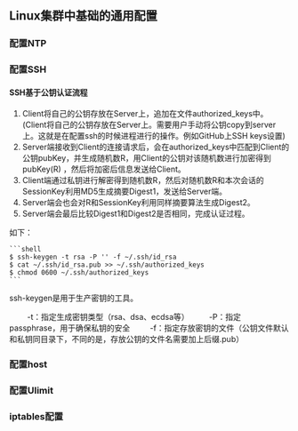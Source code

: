 ## Linux集群中基础的通用配置

### 配置NTP

### 配置SSH
#### SSH基于公钥认证流程
1. Client将自己的公钥存放在Server上，追加在文件authorized_keys中。(Client将自己的公钥存放在Server上。需要用户手动将公钥copy到server上。这就是在配置ssh的时候进程进行的操作。例如GitHub上SSH keys设置)
2. Server端接收到Client的连接请求后，会在authorized_keys中匹配到Client的公钥pubKey，并生成随机数R，用Client的公钥对该随机数进行加密得到pubKey(R)
，然后将加密后信息发送给Client。
3. Client端通过私钥进行解密得到随机数R，然后对随机数R和本次会话的SessionKey利用MD5生成摘要Digest1，发送给Server端。
4. Server端会也会对R和SessionKey利用同样摘要算法生成Digest2。
5. Server端会最后比较Digest1和Digest2是否相同，完成认证过程。

如下：

    ```shell
    $ ssh-keygen -t rsa -P '' -f ~/.ssh/id_rsa
    $ cat ~/.ssh/id_rsa.pub >> ~/.ssh/authorized_keys
    $ chmod 0600 ~/.ssh/authorized_keys
    ```
    
ssh-keygen是用于生产密钥的工具。

&nbsp;　　-t：指定生成密钥类型（rsa、dsa、ecdsa等）
&nbsp;　　-P：指定passphrase，用于确保私钥的安全
&nbsp;　　-f：指定存放密钥的文件（公钥文件默认和私钥同目录下，不同的是，存放公钥的文件名需要加上后缀.pub）

### 配置host

### 配置Ulimit

### iptables配置
